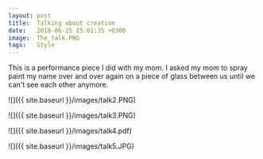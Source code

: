 ```yaml
---
layout: post
title:  Talking about creation
date:   2018-06-25 15:01:35 +0300
image:  The_talk.PNG
tags:   Style
---
```

This is a performance piece I did with my mom. 
I asked my mom to spray paint my name over and over again on a piece of glass between us until we can't see each other anymore. 


![]({{ site.baseurl }}/images/talk2.PNG)

![]({{ site.baseurl }}/images/talk3.PNG)

![]({{ site.baseurl }}/images/talk4.pdf)

![]({{ site.baseurl }}/images/talk5.JPG)
